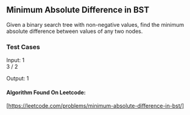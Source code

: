 ## Minimum Absolute Difference in BST

Given a binary search tree with non-negative values, find the minimum absolute difference between values of any two nodes.

### Test Cases

Input:
   1
    \
     3
    /
   2

Output: 1

#### Algorithm Found On Leetcode:

[https://leetcode.com/problems/minimum-absolute-difference-in-bst/]

